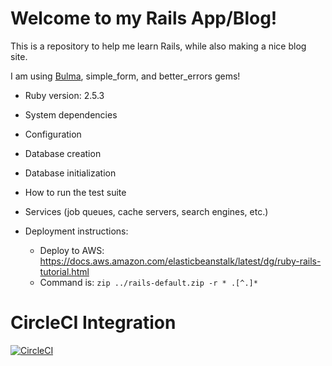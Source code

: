 # Welcome to my Rails App/Blog!

This is a repository to help me learn Rails, while also making a nice
blog site.

I am using [Bulma](https://bulma.io), simple_form, and better_errors gems!

* Ruby version: 2.5.3

* System dependencies

* Configuration

* Database creation

* Database initialization

* How to run the test suite

* Services (job queues, cache servers, search engines, etc.)

* Deployment instructions:
  - Deploy to AWS: https://docs.aws.amazon.com/elasticbeanstalk/latest/dg/ruby-rails-tutorial.html
  - Command is: ```zip ../rails-default.zip -r * .[^.]*```

# CircleCI Integration  
[![CircleCI](https://circleci.com/gh/jpper/Rails-Bulma-Blog.svg?style=svg)](https://circleci.com/gh/jpper/Rails-Bulma-Blog)
